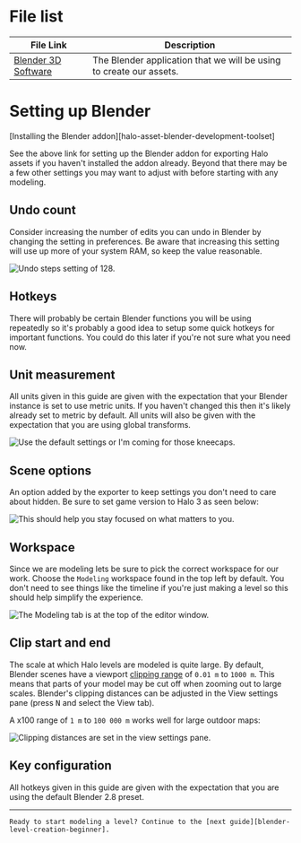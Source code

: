 # File list
| File Link                                         | Description
|-------------------------------------------------- | -------------------------------------------------------------------
|[Blender 3D Software](https://www.blender.org/)    | The Blender application that we will be using to create our assets.

# Setting up Blender
[Installing the Blender addon][halo-asset-blender-development-toolset]

See the above link for setting up the Blender addon for exporting Halo assets if you haven't installed the addon already. Beyond that there may be a few other settings you may want to adjust with before starting with any modeling.

## Undo count
Consider increasing the number of edits you can undo in Blender by changing the setting in preferences. Be aware that increasing this setting will use up more of your system RAM, so keep the value reasonable.

![](A.jpg "Undo steps setting of 128.")

## Hotkeys
There will probably be certain Blender functions you will be using repeatedly so it's probably a good idea to setup some quick hotkeys for important functions. You could do this later if you're not sure what you need now.

## Unit measurement
All units given in this guide are given with the expectation that your Blender instance is set to use metric units. If you haven't changed this then it's likely already set to metric by default. All units will also be given with the expectation that you are using global transforms.

![](B.png "Use the default settings or I'm coming for those kneecaps.")

## Scene options
An option added by the exporter to keep settings you don't need to care about hidden. Be sure to set game version to Halo 3 as seen below:

![](C.jpg "This should help you stay focused on what matters to you.")

## Workspace
Since we are modeling lets be sure to pick the correct workspace for our work. Choose the `Modeling` workspace found in the top left by default. You don't need to see things like the timeline if you're just making a level so this should help simplify the experience.

![](D.jpg "The Modeling tab is at the top of the editor window.")

## Clip start and end
The scale at which Halo levels are modeled is quite large. By default, Blender scenes have a viewport [clipping range][wiki-clipping] of `0.01 m` to `1000 m`. This means that parts of your model may be cut off when zooming out to large scales. Blender's clipping distances can be adjusted in the View settings pane (press <kbd>N</kbd> and select the View tab).

A x100 range of `1 m` to `100 000 m` works well for large outdoor maps:

![](E.png "Clipping distances are set in the view settings pane.")

## Key configuration
All hotkeys given in this guide are given with the expectation that you are using the default Blender 2.8 preset.

---

```.alert success
Ready to start modeling a level? Continue to the [next guide][blender-level-creation-beginner].
```

[wiki-clipping]: https://en.wikipedia.org/wiki/Clipping_(computer_graphics)#Clipping_in_3D_graphics
